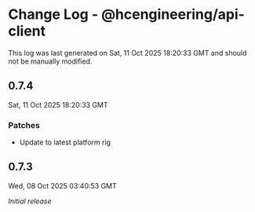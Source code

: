 # Change Log - @hcengineering/api-client

This log was last generated on Sat, 11 Oct 2025 18:20:33 GMT and should not be manually modified.

## 0.7.4
Sat, 11 Oct 2025 18:20:33 GMT

### Patches

- Update to latest platform rig

## 0.7.3
Wed, 08 Oct 2025 03:40:53 GMT

_Initial release_

